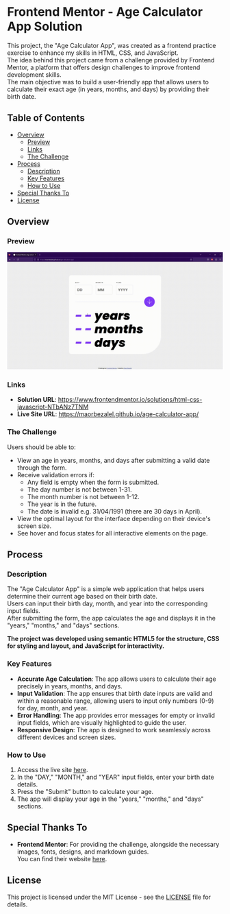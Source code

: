 # Frontend Mentor - Age Calculator App Solution

This project, the "Age Calculator App", was created as a frontend practice exercise to enhance my skills in HTML, CSS, and JavaScript.<br>
The idea behind this project came from a challenge provided by Frontend Mentor, a platform that offers design challenges to improve frontend development skills.<br>
The main objective was to build a user-friendly app that allows users to calculate their exact age (in years, months, and days) by providing their birth date.

## Table of Contents

- [Overview](#overview)
    - [Preview](#preview)
    - [Links](#links)
    - [The Challenge](#the-challenge)
- [Process](#process)
    - [Description](#description)
    - [Key Features](#key-features)
    - [How to Use](#how-to-use)
- [Special Thanks To](#special-thanks-to)
- [License](#license)

## Overview

### Preview

![](assets/gifs/age-calculator-app.gif)

### Links

- **Solution URL**: https://www.frontendmentor.io/solutions/html-css-javascript-NTbANz7TNM
- **Live Site URL**: https://maorbezalel.github.io/age-calculator-app/

### The Challenge

Users should be able to:

- View an age in years, months, and days after submitting a valid date through the form.
- Receive validation errors if:
  - Any field is empty when the form is submitted.
  - The day number is not between 1-31.
  - The month number is not between 1-12.
  - The year is in the future.
  - The date is invalid e.g. 31/04/1991 (there are 30 days in April).
- View the optimal layout for the interface depending on their device's screen size.
- See hover and focus states for all interactive elements on the page.

## Process

### Description

The "Age Calculator App" is a simple web application that helps users determine their current age based on their birth date.<br>
Users can input their birth day, month, and year into the corresponding input fields.<br>
After submitting the form, the app calculates the age and displays it in the "years," "months," and "days" sections.
 
**The project was developed using semantic HTML5 for the structure, CSS for styling and layout, and JavaScript for interactivity.**


### Key Features

- **Accurate Age Calculation**: The app allows users to calculate their age precisely in years, months, and days.
- **Input Validation**: The app ensures that birth date inputs are valid and within a reasonable range, allowing users to input only numbers (0-9) for day, month, and year.
- **Error Handling**: The app provides error messages for empty or invalid input fields, which are visually highlighted to guide the user.
- **Responsive Design**: The app is designed to work seamlessly across different devices and screen sizes.

### How to Use

1. Access the live site [here](https://maorbezalel.github.io/age-calculator-app/).
2. In the "DAY," "MONTH," and "YEAR" input fields, enter your birth date details.
3. Press the "Submit" button to calculate your age.
4. The app will display your age in the "years," "months," and "days" sections.

## Special Thanks To

- **Frontend Mentor**: For providing the challenge, alongside the necessary images, fonts, designs, and markdown guides.<br>
You can find their website [here](https://www.frontendmentor.io/). 

## License

This project is licensed under the MIT License - see the [LICENSE](LICENSE) file for details.
